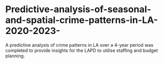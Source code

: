 # Predictive-analysis-of-seasonal-and-spatial-crime-patterns-in-LA-2020-2023-


A predictive analysis of crime patterns in LA over a 4-year period was completed to provide insights for the LAPD to utilise staffing and budget planning.  
